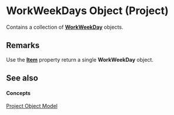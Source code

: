 
# WorkWeekDays Object (Project)

 Contains a collection of **[WorkWeekDay](b6cbbe5f-11de-de90-e0cc-82bc2027acf5.md)** objects.


## Remarks

Use the  **[Item](70633ede-db5e-4948-f9b0-2258aa141b01.md)** property return a single **WorkWeekDay** object.


## See also


#### Concepts


[Project Object Model](900b167b-88ec-ea88-15b7-27bb90c22ac6.md)